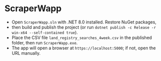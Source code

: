 # ScraperWapp

- Open `ScraperWapp.sln`  with .NET 8.0 installed. Restore NuGet packages, 
- then build and publish the project (or run `dotnet publish -c Release -r win-x64 --self-contained true`). 
- Place the CSV file `land_registry_searches_4week.csv` in the published folder, then run `ScraperWapp.exe`. 
- The app will open a browser at `https://localhost:5000`; if not, open the URL manually. 
